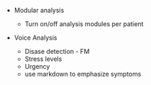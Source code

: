 - Modular analysis

  - Turn on/off analysis modules per patient

- Voice Analysis
  - Disase detection - FM
  - Stress levels
  - Urgency
  - use markdown to emphasize symptoms
